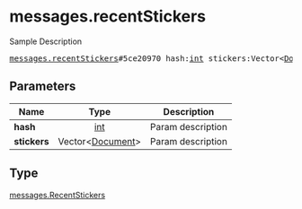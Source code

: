 # messages.recentStickers

Sample Description

<pre>
<a href="../constructor/messages.recentStickers.md">messages.recentStickers</a>#5ce20970 hash:<a href="../type/int.md">int</a> stickers:Vector&lt;<a href="../type/Document.md">Document</a>&gt; = <a href="../type/messages.RecentStickers.md">messages.RecentStickers</a>;</pre>
## Parameters

| Name | Type | Description |
|------|:----:|-------------|
| **hash** | <a href="../type/int.md">int</a> | Param description |
| **stickers** | Vector&lt;<a href="../type/Document.md">Document</a>&gt; | Param description |

## Type

<a href="../type/messages.RecentStickers.md">messages.RecentStickers</a>
